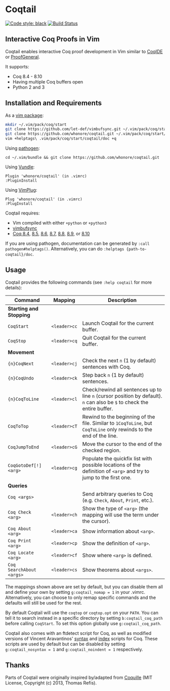 # Coqtail

[![Code style: black](https://img.shields.io/badge/code%20style-black-000000.svg)](https://github.com/ambv/black)
[![Build Status](https://travis-ci.com/whonore/Coqtail.svg?branch=master)](https://travis-ci.com/whonore/Coqtail)

## Interactive Coq Proofs in Vim

Coqtail enables interactive Coq proof development in Vim similar to
[CoqIDE](https://coq.inria.fr/refman/practical-tools/coqide.html)
or [ProofGeneral](https://proofgeneral.github.io/).

It supports:
- Coq 8.4 - 8.10
- Having multiple Coq buffers open
- Python 2 and 3

## Installation and Requirements

As a [vim package](https://vimhelp.org/repeat.txt.html#packages):

```sh
mkdir ~/.vim/pack/coq/start
git clone https://github.com/let-def/vimbufsync.git ~/.vim/pack/coq/start/vimbufsync
git clone https://github.com/whonore/coqtail.git ~/.vim/pack/coq/start/coqtail
vim +helptags\ .vim/pack/coq/start/coqtail/doc +q
```

Using
[pathogen](https://github.com/tpope/vim-pathogen):

```
cd ~/.vim/bundle && git clone https://github.com/whonore/coqtail.git
```

Using
[Vundle](https://github.com/VundleVim/Vundle.vim):

```
Plugin 'whonore/coqtail' (in .vimrc)
:PluginInstall
```

Using
[VimPlug](https://github.com/junegunn/vim-plug):

```
Plug 'whonore/coqtail' (in .vimrc)
:PlugInstall
```

Coqtail requires:
- Vim compiled with either `+python` or `+python3`
- [vimbufsync](https://github.com/let-def/vimbufsync)
- [Coq 8.4](https://coq.inria.fr/coq-84),
  [8.5](https://coq.inria.fr/coq-85),
  [8.6](https://coq.inria.fr/coq-86),
  [8.7](https://coq.inria.fr/coq-87),
  [8.8](https://github.com/coq/coq/releases/tag/V8.8.2),
  [8.9](https://github.com/coq/coq/releases/tag/V8.9.1), or
  [8.10](https://github.com/coq/coq/releases/tag/V8.10%2Bbeta2)

If you are using pathogen, documentation can be generated by
`:call pathogen#helptags()`. Alternatively, you can do `:helptags
{path-to-coqtail}/doc`.

## Usage

Coqtail provides the following commands (see `:help coqtail` for more details):

| Command | Mapping | Description |
|---|---|---|
| **Starting and Stopping** | |
| `CoqStart` | `<leader>cc` | Launch Coqtail for the current buffer. |
| `CoqStop` | `<leader>cq` | Quit Coqtail for the current buffer. |
| **Movement** | |
| `{n}CoqNext` | `<leader>cj` | Check the next `n` (1 by default) sentences with Coq. |
| `{n}CoqUndo` | `<leader>ck` | Step back `n` (1 by default) sentences. |
| `{n}CoqToLine` | `<leader>cl` | Check/rewind all sentences up to line `n` (cursor position by default). `n` can also be `$` to check the entire buffer.|
| `CoqToTop` | `<leader>cT` | Rewind to the beginning of the file. Similar to `1CoqToLine`, but `CoqToLine` only rewinds to the end of the line. |
| `CoqJumpToEnd` | `<leader>cG` | Move the cursor to the end of the checked region. |
| `CoqGotoDef[!] <arg>` | `<leader>cg` | Populate the quickfix list with possible locations of the definition of `<arg>` and try to jump to the first one. |
| **Queries** | |
| `Coq <args>` | | Send arbitrary queries to Coq (e.g. `Check`, `About`, `Print`, etc.). |
| `Coq Check <arg>` | `<leader>ch` | Show the type of `<arg>` (the mapping will use the term under the cursor). |
| `Coq About <arg>` | `<leader>ca` | Show information about `<arg>`. |
| `Coq Print <arg>` | `<leader>cp` | Show the definition of `<arg>`. |
| `Coq Locate <arg>` | `<leader>cf` | Show where `<arg>` is defined. |
| `Coq SearchAbout <args>` | `<leader>cs` | Show theorems about `<args>`. |

The mappings shown above are set by default, but you can disable them all and
define your own by setting `g:coqtail_nomap = 1` in your .vimrc.
Alternatively, you can choose to only remap specific commands and the defaults
will still be used for the rest.

By default Coqtail will use the `coqtop` or `coqtop.opt` on your `PATH`.
You can tell it to search instead in a specific directory by setting
`b:coqtail_coq_path` before calling `CoqStart`. To set this option globally use
`g:coqtail_coq_path`.

Coqtail also comes with an ftdetect script for Coq, as well as modified
versions of Vincent Aravantinos'
[syntax](http://www.vim.org/scripts/script.php?script_id=2063) and
[index](http://www.vim.org/scripts/script.php?script_id=2079) scripts for Coq.
These scripts are used by default but can be disabled by setting
`g:coqtail_nosyntax = 1` and `g:coqtail_noindent = 1` respectively.

## Thanks

Parts of Coqtail were originally inspired by/adapted from
[Coquille](https://github.com/the-lambda-church/coquille)
(MIT License, Copyright (c) 2013, Thomas Refis).
